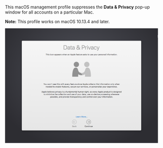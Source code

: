 This macOS management profile suppresses the **Data & Privacy** pop-up window for all accounts on a particular Mac.

**Note:** This profile works on macOS 10.13.4 and later.

![data_and_privacy_pop_up.png](data_and_privacy_pop_up.png)